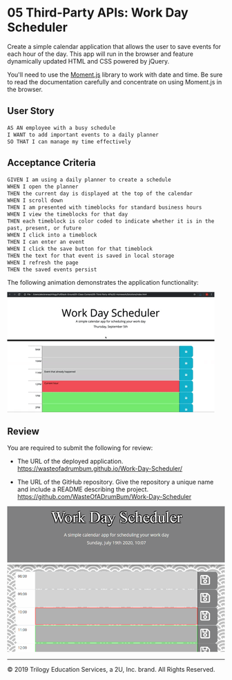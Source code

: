 # 05 Third-Party APIs: Work Day Scheduler

Create a simple calendar application that allows the user to save events for each hour of the day. This app will run in the browser and feature dynamically updated HTML and CSS powered by jQuery.

You'll need to use the [Moment.js](https://momentjs.com/) library to work with date and time. Be sure to read the documentation carefully and concentrate on using Moment.js in the browser.

## User Story

```
AS AN employee with a busy schedule
I WANT to add important events to a daily planner
SO THAT I can manage my time effectively
```

## Acceptance Criteria

```
GIVEN I am using a daily planner to create a schedule
WHEN I open the planner
THEN the current day is displayed at the top of the calendar
WHEN I scroll down
THEN I am presented with timeblocks for standard business hours
WHEN I view the timeblocks for that day
THEN each timeblock is color coded to indicate whether it is in the past, present, or future
WHEN I click into a timeblock
THEN I can enter an event
WHEN I click the save button for that timeblock
THEN the text for that event is saved in local storage
WHEN I refresh the page
THEN the saved events persist
```

The following animation demonstrates the application functionality:

![day planner demo](./assets/images/05-third-party-apis-homework-demo.gif)

## Review

You are required to submit the following for review:

* The URL of the deployed application. 
https://wasteofadrumbum.github.io/Work-Day-Scheduler/

* The URL of the GitHub repository. Give the repository a unique name and include a README describing the project.
https://github.com/WasteOfADrumBum/Work-Day-Scheduler

![day planner gif demo](https://github.com/WasteOfADrumBum/Work-Day-Scheduler/blob/master/assets/images/workdayscheduler.gif?raw=true)

- - -
© 2019 Trilogy Education Services, a 2U, Inc. brand. All Rights Reserved.
